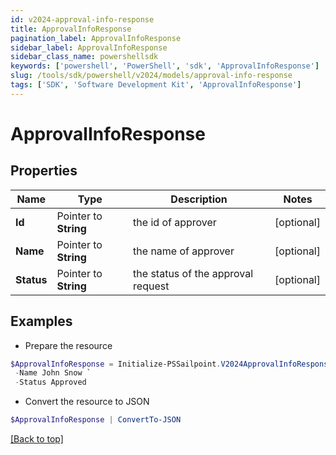 ```yaml
---
id: v2024-approval-info-response
title: ApprovalInfoResponse
pagination_label: ApprovalInfoResponse
sidebar_label: ApprovalInfoResponse
sidebar_class_name: powershellsdk
keywords: ['powershell', 'PowerShell', 'sdk', 'ApprovalInfoResponse'] 
slug: /tools/sdk/powershell/v2024/models/approval-info-response
tags: ['SDK', 'Software Development Kit', 'ApprovalInfoResponse']
---
```



# ApprovalInfoResponse

## Properties

Name | Type | Description | Notes
------------ | ------------- | ------------- | -------------
**Id** |  Pointer to **String** | the id of approver | [optional] 
**Name** |  Pointer to **String** | the name of approver | [optional] 
**Status** |  Pointer to **String** | the status of the approval request | [optional] 

## Examples

- Prepare the resource
```powershell
$ApprovalInfoResponse = Initialize-PSSailpoint.V2024ApprovalInfoResponse  -Id 8a80828f643d484f01643e14202e2000 `
 -Name John Snow `
 -Status Approved
```

- Convert the resource to JSON
```powershell
$ApprovalInfoResponse | ConvertTo-JSON
```


[[Back to top]](#) 

